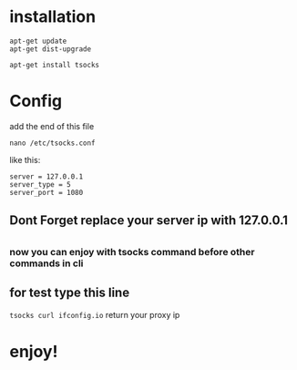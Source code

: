 # installation
```
apt-get update
apt-get dist-upgrade

apt-get install tsocks
```

# Config
add the end of this file
```
nano /etc/tsocks.conf
```
like this:

```
server = 127.0.0.1
server_type = 5
server_port = 1080
```
## Dont Forget replace your server ip with 127.0.0.1
######
### now you can enjoy with tsocks command before other commands in cli 
## for test type this line
`tsocks curl ifconfig.io`
return your proxy ip
# enjoy!
